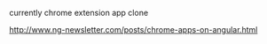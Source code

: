 currently chrome extension app clone

http://www.ng-newsletter.com/posts/chrome-apps-on-angular.html
